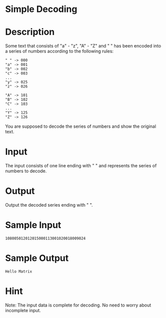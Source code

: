 # Simple Decoding


# Description

Some text that consists of "a" - "z", "A" - "Z" and " " has been encoded into a series of numbers according to the following rules:

```
" " -> 000
"a" -> 001
"b" -> 002
"c" -> 003
...
"y" -> 025
"z" -> 026

"A" -> 101
"B" -> 102
"C" -> 103
...
"Y" -> 125
"Z" -> 126

```

You are supposed to decode the series of numbers and show the original text.

# Input

The input consists of one line ending with "
" and represents the series of numbers to decode.

# Output
Output the decoded series ending with "
".

# Sample Input

```
108005012012015000113001020018009024

```

# Sample Output


```
Hello Matrix

```


# Hint
Note: The input data is complete for decoding. No need to worry about incomplete input.
